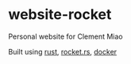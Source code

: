 # website-rocket

Personal website for Clement Miao

Built using [rust](https://github.com/rust-lang/rust), [rocket.rs](https://github.com/SergioBenitez/Rocket), [docker](https://github.com/docker/docker)
